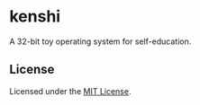 # kenshi

A 32-bit toy operating system for self-education.

## License

Licensed under the [MIT License](LICENSE.md).
